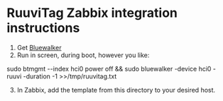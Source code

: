 # RuuviTag Zabbix integration instructions

1. Get [Bluewalker](https://gitlab.com/jtaimisto/bluewalker)
2. Run in screen, during boot, however you like: 

sudo btmgmt --index hci0 power off && sudo bluewalker  -device hci0 -ruuvi -duration -1 >>/tmp/ruuvitag.txt

3. In Zabbix, add the template from this directory to your desired host.
